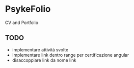 # PsykeFolio

CV and Portfolio 


## TODO 
- implementare attività svolte
- implementare link dentro range per certificazione angular
- disaccoppiare link da nome link 